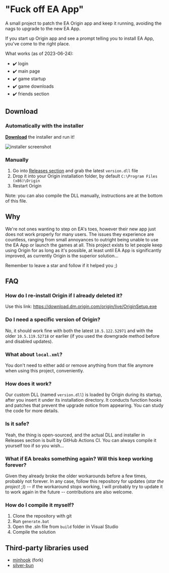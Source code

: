 # "Fuck off EA App"

A small project to patch the EA Origin app and keep it running, avoiding the nags to upgrade to the new EA App.

If you start up Origin app and see a prompt telling you to install EA App, you've come to the right place.

What works (as of 2023-06-24):
* ✔️ login
* ✔️ main page
* ✔️ game startup
* ✔️ game downloads
* ✔️ friends section

## Download

### Automatically with the installer

**[Download](https://github.com/p0358/Fuck_off_EA_App/releases/download/v1/Fuck_off_EA_App_installer.exe)** the installer and run it!

![installer screenshot](https://github.com/p0358/Fuck_off_EA_App/assets/5182588/1ab48e7b-e160-4248-a59a-31eb25a5b764)

### Manually

1. Go into [Releases section](https://github.com/p0358/Fuck_off_EA_App/releases) and grab the latest `version.dll` file
2. Drop it into your Origin installation folder, by default `C:\Program Files (x86)\Origin`
3. Restart Origin

Note: you can also compile the DLL manually, instructions are at the bottom of this file.

## Why

We're not ones wanting to step on EA's toes, however their new app just does not work properly for many users. The issues they experience are countless, ranging from small annoyances to outright being unable to use the EA App or launch the games at all. This project exists to let people keep using Origin for as long as it's possible, at least until EA App is significantly improved, as currently Origin is the superior solution...

Remember to leave a star and follow if it helped you ;)

## FAQ

### How do I re-install Origin if I already deleted it?

Use this link: https://download.dm.origin.com/origin/live/OriginSetup.exe

### Do I need a specific version of Origin?

No, it should work fine with both the latest `10.5.122.52971` and with the older `10.5.119.52718` or earlier (if you used the downgrade method before and disabled updates).

### What about `local.xml`?

You don't need to either add or remove anything from that file anymore when using this project, conveniently.

### How does it work?

Our custom DLL (named `version.dll`) is loaded by Origin during its startup, after you insert it under its installation directory. It conducts function hooks and patches that prevent the upgrade notice from appearing. You can study the code for more details.

### Is it safe?

Yeah, the thing is open-sourced, and the actual DLL and installer in Releases section is built by GitHub Actions CI. You can always compile it yourself too if so you wish...

### What if EA breaks something again? Will this keep working forever?

Given they already broke the older workarounds before a few times, probably not forever. In any case, follow this repository for updates (*star the project ;)*) -- if the workaround stops working, I will probably try to update it to work again in the future -- contributions are also welcome.

### How do I compile it myself?

1. Clone the repository with git
2. Run `generate.bat`
3. Open the .sln file from `build` folder in Visual Studio
4. Compile the solution

## Third-party libraries used

* [minhook](https://github.com/TFORevive/minhook) (fork)
* [silver-bun](https://github.com/IcePixelx/silver-bun)

